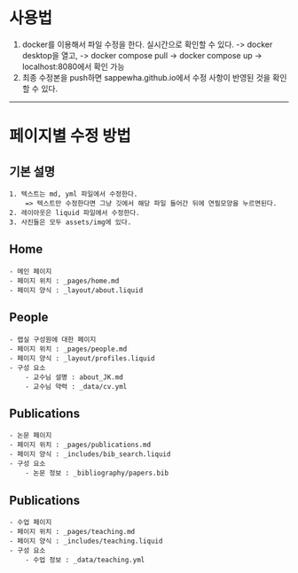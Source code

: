 # 사용법
1. docker를 이용해서 파일 수정을 한다. 실시간으로 확인할 수 있다. 
    -> docker desktop을 열고, 
    -> docker compose pull 
    -> docker compose up 
    -> localhost:8080에서 확인 가능
2. 최종 수정본을 push하면 sappewha.github.io에서 수정 사항이 반영된 것을 확인할 수 있다. 

---------------------

# 페이지별 수정 방법
## 기본 설명 
    1. 텍스트는 md, yml 파일에서 수정한다. 
        => 텍스트만 수정한다면 그냥 깃에서 해당 파일 들어간 뒤에 연필모양을 누르면된다. 
    2. 레이아웃은 liquid 파일에서 수정한다. 
    3. 사진들은 모두 assets/img에 있다. 

## Home
    - 메인 페이지
    - 페이지 위치 : _pages/home.md
    - 페이지 양식 : _layout/about.liquid

## People
    - 랩실 구성원에 대한 페이지
    - 페이지 위치 : _pages/people.md 
    - 페이지 양식 : _layout/profiles.liquid
    - 구성 요소
        - 교수님 설명 : about_JK.md
        - 교수님 약력 : _data/cv.yml

## Publications
    - 논문 페이지
    - 페이지 위치 : _pages/publications.md
    - 페이지 양식 : _includes/bib_search.liquid
    - 구성 요소 
        - 논문 정보 : _bibliography/papers.bib

## Publications
    - 수업 페이지
    - 페이지 위치 : _pages/teaching.md
    - 페이지 양식 : _includes/teaching.liquid
    - 구성 요소 
        - 수업 정보 : _data/teaching.yml
